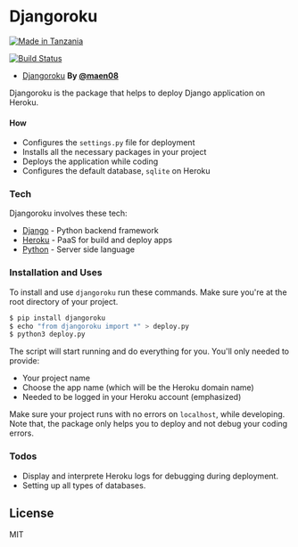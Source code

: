 # Djangoroku

[![Made in Tanzania](https://img.shields.io/badge/made%20in-tanzania-008751.svg?style=flat-square)](https://github.com/Tanzania-Developers-Community/made-in-tanzania)

[![Build Status](https://travis-ci.org/joemccann/dillinger.svg?branch=master)](https://github.com/ioi2908/djangoroku)


- [Djangoroku](https://github.com/maen08/djangoroku)  **By [@maen08](https://twitter.com/maentechie)**


Djangoroku is the package that helps to deploy Django application on Heroku. 

#### How

  - Configures the `settings.py` file for deployment
  - Installs all the necessary packages in your project
  - Deploys the application while coding
  - Configures the default database, `sqlite` on Heroku 

### Tech

Djangoroku involves these tech:

* [Django](https://docs.djangoproject.com/en/3.1/) - Python backend framework
* [Heroku](https://dashboard.heroku.com/apps) - PaaS for build and deploy apps
* [Python](https://www.python.org/) - Server side language

### Installation and Uses

To install and use `djangoroku` run these commands. Make sure you're at the root directory of your project.
```sh
$ pip install djangoroku
$ echo "from djangoroku import *" > deploy.py
$ python3 deploy.py
```

The script will start running and do everything for you. You'll only needed to provide:
 - Your project name
 - Choose the app name (which will be the Heroku domain name)
 - Needed to be logged in your Heroku account (emphasized)

Make sure your project runs with no errors on `localhost`, while developing. Note that, the package only helps you to deploy and not debug your coding errors.


### Todos

 - Display and interprete Heroku logs for debugging during deployment.
 - Setting up all types of databases.
 

License
----

MIT




